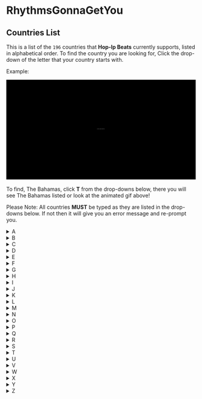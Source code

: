 # RhythmsGonnaGetYou

## Countries List

This is a list of the `196` countries that **Hop-Ip Beats** currently supports, listed in alphabetical order. To find the country you are looking for, Click the drop-down of the letter that your country starts with.

Example:

![image of Finding Bahamas](./example.gif)

To find, The Bahamas, click **T** from the drop-downs below, there you will see The Bahamas listed or look at the animated gif above!

Please Note: All countries **MUST** be typed as they are listed in the drop-downs below. If not then it will give you an error message and re-prompt you.

<details>
<summary>A</summary>
Afghanistan <br/> 
Albania <br/>
Algeria <br/> 
Andorra <br/>
Angola <br/>
Antigua and Barbuda <br/>
Argentina <br/>
Armenia <br/>
Australia <br/>
Austria <br/>
Azerbaijan
</details>

<details>
<summary>B</summary>
Bahrain <br/>
Bangladesh <br/>
Barbados <br/>
Belarus <br/>
Belgium <br/>
Belize <br/>
Benin <br/>
Bhutan <br/>
Bolivia <br/>
Bosnia and Herzegovina <br/>
Botswana <br/>
Brazil <br/>
Brunei <br/>
Bulgaria <br/>
Burkina Faso <br/>
Burundi
</details>

<details>
<summary>C</summary>
Cambodia <br/>
Cameroon <br/>
Canada <br/>
Cape Verde <br/>
Central African Republic <br/>
Chad <br/>
Chile <br/>
China <br/>
Colombia <br/>
Comoros <br/>
Costa Rica <br/>
Croatia <br/>
Cuba <br/>
Cyprus <br/>
Czech Republic
</details>

<details>
<summary>D</summary>
Democratic Republic of the Congo <br/>
Denmark <br/>
Djibouti <br/>
Dominica <br/>
Dominican Republic
</details>

<details>
<summary>E</summary>
East Timor <br/>
Ecuador <br/>
Egypt <br/>
El Salvador <br/>
Equatorial Guinea <br/>
Eritrea <br/>
Estonia <br/>
Eswatini <br/>
Ethiopia
</details>

<details>
<summary>F</summary>
Federated States of Micronesia <br/>
Fiji <br/>
Finland <br/>
France
</details>

<details>
<summary>G</summary>
Gabon <br/>
Georgia <br/>
Germany <br/>
Ghana <br/>
Greece <br/>
Grenada <br/>
Guatemala <br/>
Guinea <br/>
Guinea-Bissau <br/>
Guyana
</details>

<details>
<summary>H</summary>
Haiti <br/> 
Honduras <br/>
Hungary
</details>

<details>
<summary>I</summary>
Iceland <br/> 
India <br/>
Indonesia <br/>
Iran <br/>
Iraq <br/>
Ireland <br/>
Israel <br/>
Italy <br/>
Ivory Coast
</details>

<details>
<summary>J</summary>
Jamaica <br/> 
Japan <br/>
Jordan
</details>

<details>
<summary>K</summary>
Kazakhstan <br/>
Kenya <br/>
Kiribati <br/>
Kosovo <br/>
Kuwait <br/>
Kyrgyzstan
</details>

<details>
<summary>L</summary>
Laos <br/> 
Latvia <br/>
Lebanon <br/>
Lesotho <br/>
Liberia <br/>
Libya <br/>
Liechtenstein <br/> 
Lithuania <br/>
Luxembourg
</details>

<details>
<summary>M</summary>
Madagascar <br/>
Malawi <br/>
Malaysia <br/>
Maldives <br/>
Mali <br/>
Malta <br/>
Marshall Islands <br/>
Mauritania <br/>
Mauritius <br/>
Mexico <br/>
Moldova <br/>
Monaco <br/>
Mongolia <br/>
Montenegro <br/>
Morocco <br/>
Mozambique <br/>
Myanmar
</details>

<details>
<summary>N</summary>
Namibia <br/>
Nauru <br/>
Nepal <br/>
Netherlands <br/> 
New Zealand <br/>
Nicaragua <br/>
Niger <br/>
Nigeria <br/>
North Korea <br/>
North Macedonia <br/>
Norway
</details>

<details>
<summary>O</summary>
Oman
</details>

<details>
<summary>P</summary>
Pakistan <br/> 
Palau <br/>
Panama <br/>
Papa New Guinea <br/>
Paraguay <br/>
Peru <br/>
Philippines <br/>
Poland <br/>
Portugal
</details>

<details>
<summary>Q</summary>
Qatar
</details>

<details>
<summary>R</summary>
Republic of Congo <br/> 
Romania <br/> 
Russia <br/> 
Rwanda
</details>

<details>
<summary>S</summary>
Saint Kitts and Nevis <br/>
Saint Lucia <br/>
Saint Vincent and the Grenadines <br/> 
Samoa <br/>
San Marino <br/>
Sao Tome and Principe <br/>
Saudi Arabia <br/>
Senegal <br/>
Serbia <br/>
Seychelles <br/>
Sierra Leone <br/>
Singapore <br/>
Slovakia <br/>
Slovenia <br/>
Solomon Islands <br/>
Somalia <br/>
South Africa <br/>
South Korea <br/>
South Sudan <br/> 
Spain <br/>
Sri Lanka <br/>
State of Palestine <br/>
Sudan <br/>
Suriname <br/>
Swedan <br/>
Switzerland <br/>
Syria
</details>

<details>
<summary>T</summary>
Tajikistan <br/> 
Tanzania <br/>
Thailand <br/>
The Bahamas <br/>
The Gambia <br/>
Togo <br/>
Tonga <br/>
Trinidad and Tobago <br/>
Tunisia <br/>
Turkey <br/>
Turkmenistan <br/> 
Tuvalu
</details>

<details>
<summary>U</summary>
Uganda <br/>
Ukraine <br/>
United Arab Emirates <br/> 
United Kingdom <br/>
United States <br/> 
Uruguay <br/>
Uzbekistan
</details>

<details>
<summary>V</summary>
Vanuatu <br/>
Vatican City <br/>
Venezuela <br/>
Vietnam
</details>

<details>
<summary>W</summary>
No listed countries at this time. <br/>
Please check back later!
</details>

<details>
<summary>X</summary>
No listed countries at this time. <br/>
Please check back later!
</details>

<details>
<summary>Y</summary>
Yemen
</details>

<details>
<summary>Z</summary>
Zambia <br/>
Zimbabwe
</details>
